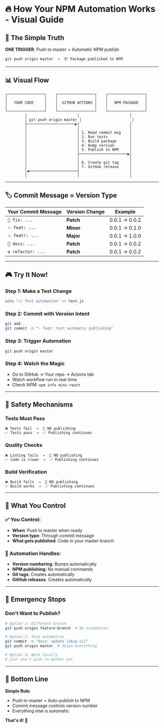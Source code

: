 # 🔥 How Your NPM Automation Works - Visual Guide

## 🎯 The Simple Truth

**ONE TRIGGER**: Push to master = Automatic NPM publish

```
git push origin master  →  📦 Package published to NPM
```

---

## 📊 Visual Flow

```
┌─────────────────┐    ┌─────────────────┐    ┌─────────────────┐
│                 │    │                 │    │                 │
│   YOUR CODE     │    │  GITHUB ACTIONS │    │   NPM PACKAGE   │
│                 │    │                 │    │                 │
└─────────────────┘    └─────────────────┘    └─────────────────┘
         │                       │                       │
         │ git push origin master │                       │
         ├──────────────────────▶│                       │
         │                       │                       │
         │                       │ 1. Read commit msg    │
         │                       │ 2. Run tests          │
         │                       │ 3. Build package      │
         │                       │ 4. Bump version       │
         │                       │ 5. Publish to NPM     │
         │                       ├──────────────────────▶│
         │                       │                       │
         │                       │ 6. Create git tag     │
         │                       │ 7. GitHub release     │
         │◀──────────────────────┤                       │
         │                       │                       │
```

---

## 🏷️ Commit Message = Version Type

| Your Commit Message | Version Change | Example       |
| ------------------- | -------------- | ------------- |
| `🐛 fix: ...`       | **Patch**      | 0.0.1 → 0.0.2 |
| `✨ feat: ...`      | **Minor**      | 0.0.1 → 0.1.0 |
| `💥 feat!: ...`     | **Major**      | 0.0.1 → 1.0.0 |
| `📝 docs: ...`      | **Patch**      | 0.0.1 → 0.0.2 |
| `♻️ refactor: ...`  | **Patch**      | 0.0.1 → 0.0.2 |

---

## 🎮 Try It Now!

### Step 1: Make a Test Change

```bash
echo "// Test automation" >> test.js
```

### Step 2: Commit with Version Intent

```bash
git add .
git commit -m "✨ feat: test automatic publishing"
```

### Step 3: Trigger Automation

```bash
git push origin master
```

### Step 4: Watch the Magic

- Go to GitHub → Your repo → Actions tab
- Watch workflow run in real-time
- Check NPM: `npm info mini-react`

---

## 🛑 Safety Mechanisms

### Tests Must Pass

```
❌ Tests fail  →  🚫 NO publishing
✅ Tests pass  →  ✅ Publishing continues
```

### Quality Checks

```
❌ Linting fails  →  🚫 NO publishing
✅ Code is clean  →  ✅ Publishing continues
```

### Build Verification

```
❌ Build fails  →  🚫 NO publishing
✅ Build works  →  ✅ Publishing continues
```

---

## 🔧 What You Control

### ✅ You Control:

- **When**: Push to master when ready
- **Version type**: Through commit message
- **What gets published**: Code in your master branch

### 🤖 Automation Handles:

- **Version numbering**: Bumps automatically
- **NPM publishing**: No manual commands
- **Git tags**: Creates automatically
- **GitHub releases**: Creates automatically

---

## 🚨 Emergency Stops

### Don't Want to Publish?

```bash
# Option 1: Different branch
git push origin feature-branch  # No automation

# Option 2: Skip automation
git commit -m "docs: update [skip ci]"
git push origin master  # Skips everything

# Option 3: Work locally
# Just don't push to master yet
```

---

## 🎯 Bottom Line

**Simple Rule**:

- Push to master = Auto-publish to NPM
- Commit message controls version number
- Everything else is automatic

**That's it!** 🚀
